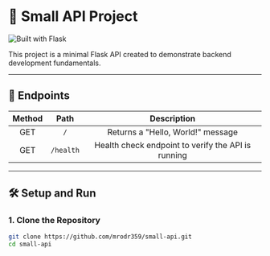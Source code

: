 # 📡 Small API Project

![Built with Flask](https://img.shields.io/badge/Built%20with-Flask-blue)

This project is a minimal Flask API created to demonstrate backend development fundamentals.

---

## 🚀 Endpoints

| Method | Path        | Description                 |
|:------:|:-----------:|:----------------------------:|
| GET    | `/`         | Returns a "Hello, World!" message |
| GET    | `/health`   | Health check endpoint to verify the API is running |

---

## 🛠️ Setup and Run

### 1. Clone the Repository

```bash
git clone https://github.com/mrodr359/small-api.git
cd small-api
